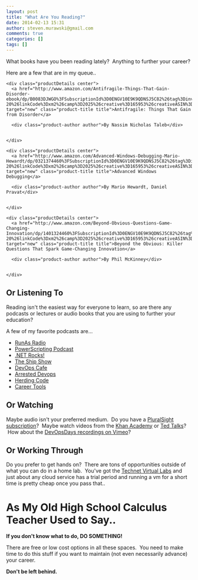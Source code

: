 ```yaml
---
layout: post
title: "What Are You Reading?"
date: 2014-02-13 15:31
author: steven.murawski@gmail.com
comments: true
categories: []
tags: []
---
```



What books have you been reading lately? &nbsp;Anything to further your career?


Here are a few that are in my queue..


  <div class="product-block" class="clear">

    

    <div class="productDetails center">
      <a href="http://www.amazon.com/Antifragile-Things-That-Gain-Disorder-ebook/dp/B0083DJWGO%3FSubscriptionId%3D0ENGV10E9K9QDNSJ5C82%26tag%3Dinvestipendin-20%26linkCode%3Dxm2%26camp%3D2025%26creative%3D165953%26creativeASIN%3DB0083DJWGO" target="new" class="product-title title">Antifragile: Things That Gain from Disorder</a>
      
      <div class="product-author author">By Nassim Nicholas Taleb</div>
      

    </div>

  </div>



  <div class="product-block" class="clear">

    

    <div class="productDetails center">
      <a href="http://www.amazon.com/Advanced-Windows-Debugging-Mario-Hewardt/dp/0321374460%3FSubscriptionId%3D0ENGV10E9K9QDNSJ5C82%26tag%3Dinvestipendin-20%26linkCode%3Dxm2%26camp%3D2025%26creative%3D165953%26creativeASIN%3D0321374460" target="new" class="product-title title">Advanced Windows Debugging</a>
      
      <div class="product-author author">By Mario Hewardt, Daniel Pravat</div>
      

    </div>

  </div>



  <div class="product-block" class="clear">

    

    <div class="productDetails center">
      <a href="http://www.amazon.com/Beyond-Obvious-Questions-Game-Changing-Innovation/dp/1401324460%3FSubscriptionId%3D0ENGV10E9K9QDNSJ5C82%26tag%3Dinvestipendin-20%26linkCode%3Dxm2%26camp%3D2025%26creative%3D165953%26creativeASIN%3D1401324460" target="new" class="product-title title">Beyond the Obvious: Killer Questions That Spark Game-Changing Innovation</a>
      
      <div class="product-author author">By Phil McKinney</div>
      

    </div>

  </div>



## Or Listening To



Reading isn't the easiest way for everyone to learn, so are there any podcasts or lectures or audio books that you are using to further your education?


A few of my favorite podcasts are...


*   [RunAs Radio](http://runasradio.com)
*   [PowerScripting Podcast](http://powershell.org/wp/powerscripting-podcast/)
*   [.NET Rocks!](http://www.dotnetrocks.com/)
*   [The Ship Show](http://theshipshow.com/)
*   [DevOps Cafe](http://devopscafe.org/)
*   [Arrested Devops](http://www.arresteddevops.com/)
*   [Herding Code](http://herdingcode.com/)
*   [Career Tools](https://www.manager-tools.com/podcast/career-tools)

## Or Watching



Maybe audio isn't your preferred medium. &nbsp;Do you have a [PluralSight subscription](http://www.pluralsight.com/training)? &nbsp;Maybe watch videos from the [Khan Academy](https://www.khanacademy.org/) or [Ted Talks](https://www.ted.com/talks)? &nbsp;How about the [DevOpsDays recordings on Vimeo](https://vimeo.com/devopsdays)?


## Or Working Through



Do you prefer to get hands on? &nbsp;There are tons of opportunities outside of what you can do in a home lab. &nbsp;You've got the [Technet Virtual Labs](http://technet.microsoft.com/en-us/virtuallabs/bb467605.aspx)&nbsp;and just about any cloud service has a trial period and running a vm for a short time is pretty cheap once you pass that..


# As My Old High School Calculus Teacher Used to Say..



>

**If you don't know what to do, DO SOMETHING!**




There are free or low cost options in all these spaces. &nbsp;You need to make time to do this stuff if you want to maintain (not even necessarily advance) your career. &nbsp;


**Don't be left behind.**

